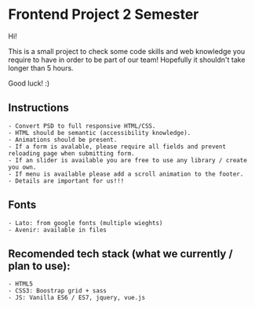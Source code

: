 # Frontend Project 2 Semester

Hi!

This is a small project to check some code skills and web knowledge you require to have in order to be part of our team!
Hopefully it shouldn't take longer than 5 hours.

Good luck! :)

## Instructions

```
- Convert PSD to full responsive HTML/CSS.
- HTML should be semantic (accessibility knowledge).
- Animations should be present.
- If a form is avalable, please require all fields and prevent reloading page when submitting form.
- If an slider is available you are free to use any library / create you own.
- If menu is available please add a scroll animation to the footer.
- Details are important for us!!!
```

## Fonts

```
- Lato: from google fonts (multiple wieghts)
- Avenir: available in files
```


## Recomended tech stack (what we currently / plan to use):

```
- HTML5
- CSS3: Boostrap grid + sass
- JS: Vanilla ES6 / ES7, jquery, vue.js
```
